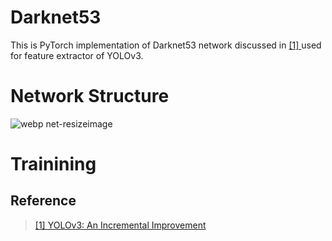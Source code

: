 # Darknet53

This is PyTorch implementation of Darknet53 network discussed in [ [1] ](https://pjreddie.com/media/files/papers/YOLOv3.pdf) used for feature extractor of YOLOv3.

# Network Structure

![webp net-resizeimage](https://user-images.githubusercontent.com/35001605/53088407-f83c5180-354c-11e9-897b-02eb7c3bd790.png)

# Trainining

## Reference
>[ [1] YOLOv3: An Incremental Improvement ](https://pjreddie.com/media/files/papers/YOLOv3.pdf)
